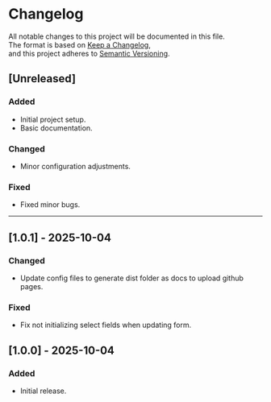 # Changelog

All notable changes to this project will be documented in this file.  
The format is based on [Keep a Changelog](https://keepachangelog.com/en/1.0.0/),  
and this project adheres to [Semantic Versioning](https://semver.org/).

## [Unreleased]

### Added

- Initial project setup.
- Basic documentation.

### Changed

- Minor configuration adjustments.

### Fixed

- Fixed minor bugs.

---

## [1.0.1] - 2025-10-04

### Changed

- Update config files to generate dist folder as docs to upload github pages.

### Fixed

- Fix not initializing select fields when updating form.

## [1.0.0] - 2025-10-04

### Added

- Initial release.

